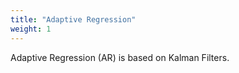 ```yaml
---
title: "Adaptive Regression"
weight: 1
---
```


Adaptive Regression (AR) is based on Kalman Filters. 